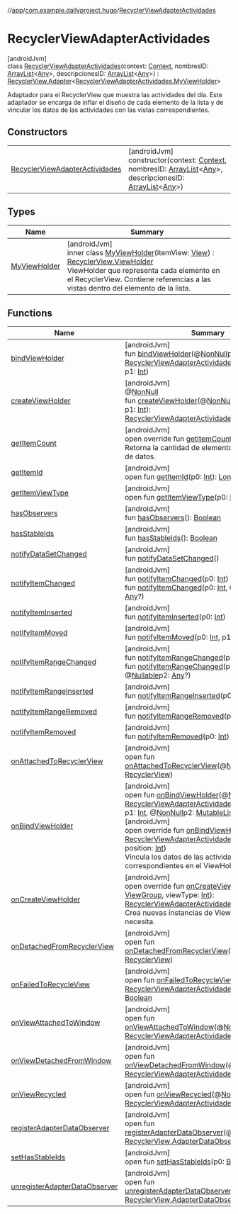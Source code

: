 //[app](../../../index.md)/[com.example.dallyproject.hugo](../index.md)/[RecyclerViewAdapterActividades](index.md)

# RecyclerViewAdapterActividades

[androidJvm]\
class [RecyclerViewAdapterActividades](index.md)(context: [Context](https://developer.android.com/reference/kotlin/android/content/Context.html), nombresID: [ArrayList](https://kotlinlang.org/api/latest/jvm/stdlib/kotlin.collections/-array-list/index.html)&lt;[Any](https://kotlinlang.org/api/latest/jvm/stdlib/kotlin/-any/index.html)&gt;, descripcionesID: [ArrayList](https://kotlinlang.org/api/latest/jvm/stdlib/kotlin.collections/-array-list/index.html)&lt;[Any](https://kotlinlang.org/api/latest/jvm/stdlib/kotlin/-any/index.html)&gt;) : [RecyclerView.Adapter](https://developer.android.com/reference/kotlin/androidx/recyclerview/widget/RecyclerView.Adapter.html)&lt;[RecyclerViewAdapterActividades.MyViewHolder](-my-view-holder/index.md)&gt; 

Adaptador para el RecyclerView que muestra las actividades del día. Este adaptador se encarga de inflar el diseño de cada elemento de la lista y de vincular los datos de las actividades con las vistas correspondientes.

## Constructors

| | |
|---|---|
| [RecyclerViewAdapterActividades](-recycler-view-adapter-actividades.md) | [androidJvm]<br>constructor(context: [Context](https://developer.android.com/reference/kotlin/android/content/Context.html), nombresID: [ArrayList](https://kotlinlang.org/api/latest/jvm/stdlib/kotlin.collections/-array-list/index.html)&lt;[Any](https://kotlinlang.org/api/latest/jvm/stdlib/kotlin/-any/index.html)&gt;, descripcionesID: [ArrayList](https://kotlinlang.org/api/latest/jvm/stdlib/kotlin.collections/-array-list/index.html)&lt;[Any](https://kotlinlang.org/api/latest/jvm/stdlib/kotlin/-any/index.html)&gt;) |

## Types

| Name | Summary |
|---|---|
| [MyViewHolder](-my-view-holder/index.md) | [androidJvm]<br>inner class [MyViewHolder](-my-view-holder/index.md)(itemView: [View](https://developer.android.com/reference/kotlin/android/view/View.html)) : [RecyclerView.ViewHolder](https://developer.android.com/reference/kotlin/androidx/recyclerview/widget/RecyclerView.ViewHolder.html)<br>ViewHolder que representa cada elemento en el RecyclerView. Contiene referencias a las vistas dentro del elemento de la lista. |

## Functions

| Name | Summary |
|---|---|
| [bindViewHolder](index.md#1979193656%2FFunctions%2F-912451524) | [androidJvm]<br>fun [bindViewHolder](index.md#1979193656%2FFunctions%2F-912451524)(@[NonNull](https://developer.android.com/reference/kotlin/androidx/annotation/NonNull.html)p0: [RecyclerViewAdapterActividades.MyViewHolder](-my-view-holder/index.md), p1: [Int](https://kotlinlang.org/api/latest/jvm/stdlib/kotlin/-int/index.html)) |
| [createViewHolder](../../com.example.dallyproject.imanol/-recycler-view-adapter-objetivos/index.md#1423244545%2FFunctions%2F-912451524) | [androidJvm]<br>@[NonNull](https://developer.android.com/reference/kotlin/androidx/annotation/NonNull.html)<br>fun [createViewHolder](../../com.example.dallyproject.imanol/-recycler-view-adapter-objetivos/index.md#1423244545%2FFunctions%2F-912451524)(@[NonNull](https://developer.android.com/reference/kotlin/androidx/annotation/NonNull.html)p0: [ViewGroup](https://developer.android.com/reference/kotlin/android/view/ViewGroup.html), p1: [Int](https://kotlinlang.org/api/latest/jvm/stdlib/kotlin/-int/index.html)): [RecyclerViewAdapterActividades.MyViewHolder](-my-view-holder/index.md) |
| [getItemCount](get-item-count.md) | [androidJvm]<br>open override fun [getItemCount](get-item-count.md)(): [Int](https://kotlinlang.org/api/latest/jvm/stdlib/kotlin/-int/index.html)<br>Retorna la cantidad de elementos en el conjunto de datos. |
| [getItemId](../../com.example.dallyproject.imanol/-recycler-view-adapter-objetivos/index.md#725914875%2FFunctions%2F-912451524) | [androidJvm]<br>open fun [getItemId](../../com.example.dallyproject.imanol/-recycler-view-adapter-objetivos/index.md#725914875%2FFunctions%2F-912451524)(p0: [Int](https://kotlinlang.org/api/latest/jvm/stdlib/kotlin/-int/index.html)): [Long](https://kotlinlang.org/api/latest/jvm/stdlib/kotlin/-long/index.html) |
| [getItemViewType](../../com.example.dallyproject.imanol/-recycler-view-adapter-objetivos/index.md#714126295%2FFunctions%2F-912451524) | [androidJvm]<br>open fun [getItemViewType](../../com.example.dallyproject.imanol/-recycler-view-adapter-objetivos/index.md#714126295%2FFunctions%2F-912451524)(p0: [Int](https://kotlinlang.org/api/latest/jvm/stdlib/kotlin/-int/index.html)): [Int](https://kotlinlang.org/api/latest/jvm/stdlib/kotlin/-int/index.html) |
| [hasObservers](../../com.example.dallyproject.imanol/-recycler-view-adapter-objetivos/index.md#1092162006%2FFunctions%2F-912451524) | [androidJvm]<br>fun [hasObservers](../../com.example.dallyproject.imanol/-recycler-view-adapter-objetivos/index.md#1092162006%2FFunctions%2F-912451524)(): [Boolean](https://kotlinlang.org/api/latest/jvm/stdlib/kotlin/-boolean/index.html) |
| [hasStableIds](../../com.example.dallyproject.imanol/-recycler-view-adapter-objetivos/index.md#16685238%2FFunctions%2F-912451524) | [androidJvm]<br>fun [hasStableIds](../../com.example.dallyproject.imanol/-recycler-view-adapter-objetivos/index.md#16685238%2FFunctions%2F-912451524)(): [Boolean](https://kotlinlang.org/api/latest/jvm/stdlib/kotlin/-boolean/index.html) |
| [notifyDataSetChanged](../../com.example.dallyproject.imanol/-recycler-view-adapter-objetivos/index.md#-1095556076%2FFunctions%2F-912451524) | [androidJvm]<br>fun [notifyDataSetChanged](../../com.example.dallyproject.imanol/-recycler-view-adapter-objetivos/index.md#-1095556076%2FFunctions%2F-912451524)() |
| [notifyItemChanged](../../com.example.dallyproject.imanol/-recycler-view-adapter-objetivos/index.md#-1721030169%2FFunctions%2F-912451524) | [androidJvm]<br>fun [notifyItemChanged](../../com.example.dallyproject.imanol/-recycler-view-adapter-objetivos/index.md#-1721030169%2FFunctions%2F-912451524)(p0: [Int](https://kotlinlang.org/api/latest/jvm/stdlib/kotlin/-int/index.html))<br>fun [notifyItemChanged](../../com.example.dallyproject.imanol/-recycler-view-adapter-objetivos/index.md#748267402%2FFunctions%2F-912451524)(p0: [Int](https://kotlinlang.org/api/latest/jvm/stdlib/kotlin/-int/index.html), @[Nullable](https://developer.android.com/reference/kotlin/androidx/annotation/Nullable.html)p1: [Any](https://kotlinlang.org/api/latest/jvm/stdlib/kotlin/-any/index.html)?) |
| [notifyItemInserted](../../com.example.dallyproject.imanol/-recycler-view-adapter-objetivos/index.md#2137269507%2FFunctions%2F-912451524) | [androidJvm]<br>fun [notifyItemInserted](../../com.example.dallyproject.imanol/-recycler-view-adapter-objetivos/index.md#2137269507%2FFunctions%2F-912451524)(p0: [Int](https://kotlinlang.org/api/latest/jvm/stdlib/kotlin/-int/index.html)) |
| [notifyItemMoved](../../com.example.dallyproject.imanol/-recycler-view-adapter-objetivos/index.md#-1694317867%2FFunctions%2F-912451524) | [androidJvm]<br>fun [notifyItemMoved](../../com.example.dallyproject.imanol/-recycler-view-adapter-objetivos/index.md#-1694317867%2FFunctions%2F-912451524)(p0: [Int](https://kotlinlang.org/api/latest/jvm/stdlib/kotlin/-int/index.html), p1: [Int](https://kotlinlang.org/api/latest/jvm/stdlib/kotlin/-int/index.html)) |
| [notifyItemRangeChanged](../../com.example.dallyproject.imanol/-recycler-view-adapter-objetivos/index.md#1769183193%2FFunctions%2F-912451524) | [androidJvm]<br>fun [notifyItemRangeChanged](../../com.example.dallyproject.imanol/-recycler-view-adapter-objetivos/index.md#1769183193%2FFunctions%2F-912451524)(p0: [Int](https://kotlinlang.org/api/latest/jvm/stdlib/kotlin/-int/index.html), p1: [Int](https://kotlinlang.org/api/latest/jvm/stdlib/kotlin/-int/index.html))<br>fun [notifyItemRangeChanged](../../com.example.dallyproject.imanol/-recycler-view-adapter-objetivos/index.md#1916975740%2FFunctions%2F-912451524)(p0: [Int](https://kotlinlang.org/api/latest/jvm/stdlib/kotlin/-int/index.html), p1: [Int](https://kotlinlang.org/api/latest/jvm/stdlib/kotlin/-int/index.html), @[Nullable](https://developer.android.com/reference/kotlin/androidx/annotation/Nullable.html)p2: [Any](https://kotlinlang.org/api/latest/jvm/stdlib/kotlin/-any/index.html)?) |
| [notifyItemRangeInserted](../../com.example.dallyproject.imanol/-recycler-view-adapter-objetivos/index.md#-2104748521%2FFunctions%2F-912451524) | [androidJvm]<br>fun [notifyItemRangeInserted](../../com.example.dallyproject.imanol/-recycler-view-adapter-objetivos/index.md#-2104748521%2FFunctions%2F-912451524)(p0: [Int](https://kotlinlang.org/api/latest/jvm/stdlib/kotlin/-int/index.html), p1: [Int](https://kotlinlang.org/api/latest/jvm/stdlib/kotlin/-int/index.html)) |
| [notifyItemRangeRemoved](../../com.example.dallyproject.imanol/-recycler-view-adapter-objetivos/index.md#999899269%2FFunctions%2F-912451524) | [androidJvm]<br>fun [notifyItemRangeRemoved](../../com.example.dallyproject.imanol/-recycler-view-adapter-objetivos/index.md#999899269%2FFunctions%2F-912451524)(p0: [Int](https://kotlinlang.org/api/latest/jvm/stdlib/kotlin/-int/index.html), p1: [Int](https://kotlinlang.org/api/latest/jvm/stdlib/kotlin/-int/index.html)) |
| [notifyItemRemoved](../../com.example.dallyproject.imanol/-recycler-view-adapter-objetivos/index.md#-189254469%2FFunctions%2F-912451524) | [androidJvm]<br>fun [notifyItemRemoved](../../com.example.dallyproject.imanol/-recycler-view-adapter-objetivos/index.md#-189254469%2FFunctions%2F-912451524)(p0: [Int](https://kotlinlang.org/api/latest/jvm/stdlib/kotlin/-int/index.html)) |
| [onAttachedToRecyclerView](../../com.example.dallyproject.imanol/-recycler-view-adapter-objetivos/index.md#-1243461790%2FFunctions%2F-912451524) | [androidJvm]<br>open fun [onAttachedToRecyclerView](../../com.example.dallyproject.imanol/-recycler-view-adapter-objetivos/index.md#-1243461790%2FFunctions%2F-912451524)(@[NonNull](https://developer.android.com/reference/kotlin/androidx/annotation/NonNull.html)p0: [RecyclerView](https://developer.android.com/reference/kotlin/androidx/recyclerview/widget/RecyclerView.html)) |
| [onBindViewHolder](index.md#-1911424827%2FFunctions%2F-912451524) | [androidJvm]<br>open fun [onBindViewHolder](index.md#-1911424827%2FFunctions%2F-912451524)(@[NonNull](https://developer.android.com/reference/kotlin/androidx/annotation/NonNull.html)p0: [RecyclerViewAdapterActividades.MyViewHolder](-my-view-holder/index.md), p1: [Int](https://kotlinlang.org/api/latest/jvm/stdlib/kotlin/-int/index.html), @[NonNull](https://developer.android.com/reference/kotlin/androidx/annotation/NonNull.html)p2: [MutableList](https://kotlinlang.org/api/latest/jvm/stdlib/kotlin.collections/-mutable-list/index.html)&lt;[Any](https://kotlinlang.org/api/latest/jvm/stdlib/kotlin/-any/index.html)&gt;)<br>[androidJvm]<br>open override fun [onBindViewHolder](on-bind-view-holder.md)(holder: [RecyclerViewAdapterActividades.MyViewHolder](-my-view-holder/index.md), position: [Int](https://kotlinlang.org/api/latest/jvm/stdlib/kotlin/-int/index.html))<br>Vincula los datos de las actividades con las vistas correspondientes en el ViewHolder. |
| [onCreateViewHolder](on-create-view-holder.md) | [androidJvm]<br>open override fun [onCreateViewHolder](on-create-view-holder.md)(parent: [ViewGroup](https://developer.android.com/reference/kotlin/android/view/ViewGroup.html), viewType: [Int](https://kotlinlang.org/api/latest/jvm/stdlib/kotlin/-int/index.html)): [RecyclerViewAdapterActividades.MyViewHolder](-my-view-holder/index.md)<br>Crea nuevas instancias de ViewHolder cuando se necesita. |
| [onDetachedFromRecyclerView](../../com.example.dallyproject.imanol/-recycler-view-adapter-objetivos/index.md#-1201433889%2FFunctions%2F-912451524) | [androidJvm]<br>open fun [onDetachedFromRecyclerView](../../com.example.dallyproject.imanol/-recycler-view-adapter-objetivos/index.md#-1201433889%2FFunctions%2F-912451524)(@[NonNull](https://developer.android.com/reference/kotlin/androidx/annotation/NonNull.html)p0: [RecyclerView](https://developer.android.com/reference/kotlin/androidx/recyclerview/widget/RecyclerView.html)) |
| [onFailedToRecycleView](index.md#-1139172368%2FFunctions%2F-912451524) | [androidJvm]<br>open fun [onFailedToRecycleView](index.md#-1139172368%2FFunctions%2F-912451524)(@[NonNull](https://developer.android.com/reference/kotlin/androidx/annotation/NonNull.html)p0: [RecyclerViewAdapterActividades.MyViewHolder](-my-view-holder/index.md)): [Boolean](https://kotlinlang.org/api/latest/jvm/stdlib/kotlin/-boolean/index.html) |
| [onViewAttachedToWindow](index.md#1854534218%2FFunctions%2F-912451524) | [androidJvm]<br>open fun [onViewAttachedToWindow](index.md#1854534218%2FFunctions%2F-912451524)(@[NonNull](https://developer.android.com/reference/kotlin/androidx/annotation/NonNull.html)p0: [RecyclerViewAdapterActividades.MyViewHolder](-my-view-holder/index.md)) |
| [onViewDetachedFromWindow](index.md#360988231%2FFunctions%2F-912451524) | [androidJvm]<br>open fun [onViewDetachedFromWindow](index.md#360988231%2FFunctions%2F-912451524)(@[NonNull](https://developer.android.com/reference/kotlin/androidx/annotation/NonNull.html)p0: [RecyclerViewAdapterActividades.MyViewHolder](-my-view-holder/index.md)) |
| [onViewRecycled](index.md#224597484%2FFunctions%2F-912451524) | [androidJvm]<br>open fun [onViewRecycled](index.md#224597484%2FFunctions%2F-912451524)(@[NonNull](https://developer.android.com/reference/kotlin/androidx/annotation/NonNull.html)p0: [RecyclerViewAdapterActividades.MyViewHolder](-my-view-holder/index.md)) |
| [registerAdapterDataObserver](../../com.example.dallyproject.imanol/-recycler-view-adapter-objetivos/index.md#-149943229%2FFunctions%2F-912451524) | [androidJvm]<br>open fun [registerAdapterDataObserver](../../com.example.dallyproject.imanol/-recycler-view-adapter-objetivos/index.md#-149943229%2FFunctions%2F-912451524)(@[NonNull](https://developer.android.com/reference/kotlin/androidx/annotation/NonNull.html)p0: [RecyclerView.AdapterDataObserver](https://developer.android.com/reference/kotlin/androidx/recyclerview/widget/RecyclerView.AdapterDataObserver.html)) |
| [setHasStableIds](../../com.example.dallyproject.imanol/-recycler-view-adapter-objetivos/index.md#1991189249%2FFunctions%2F-912451524) | [androidJvm]<br>open fun [setHasStableIds](../../com.example.dallyproject.imanol/-recycler-view-adapter-objetivos/index.md#1991189249%2FFunctions%2F-912451524)(p0: [Boolean](https://kotlinlang.org/api/latest/jvm/stdlib/kotlin/-boolean/index.html)) |
| [unregisterAdapterDataObserver](../../com.example.dallyproject.imanol/-recycler-view-adapter-objetivos/index.md#607934410%2FFunctions%2F-912451524) | [androidJvm]<br>open fun [unregisterAdapterDataObserver](../../com.example.dallyproject.imanol/-recycler-view-adapter-objetivos/index.md#607934410%2FFunctions%2F-912451524)(@[NonNull](https://developer.android.com/reference/kotlin/androidx/annotation/NonNull.html)p0: [RecyclerView.AdapterDataObserver](https://developer.android.com/reference/kotlin/androidx/recyclerview/widget/RecyclerView.AdapterDataObserver.html)) |

